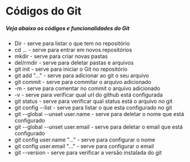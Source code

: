 # Códigos do Git #

##### Veja abaixo os códigos e funcionalidades do Git #####



* Dir - serve para listar o que tem no repositório
* cd ... - serve para entrar em novos repositórios
* mkdir - serve para criar novas pastas
* del/rmdir - serve para deletar pastas e arquivos
* git init - serve para iniciar o Git no repositório
* git add "..." - serve para adicionar ao git o seu arquivo
* git commit - serve para commitar o arquivo adicionado
* -m - serve para comentar no commit o arquivo adicionado
* -v - serve para verificar qual url do github está configurada
* git status - serve para verificar qual status está o arquivo no git
* git config --list - serve para listar o que esta configurado no git
* git --global --unset user.name - serve para deletar o nome que está configurado
* git --global --unset user.email - serve para deletar o email que está configurado
* git config user.name "..." - serve para configurar o nome
* git config user.email "..." - serve para configurar o email
* git --version - serve para verificar a versão instalada do git


